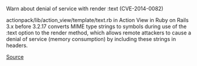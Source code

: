Warn about denial of service with render :text (CVE-2014-0082)

actionpack/lib/action_view/template/text.rb in Action View in Ruby on Rails 3.x before 3.2.17 converts MIME type strings to symbols during use of the :text option to the render method,
which allows remote attackers to cause a denial of service (memory consumption) by including these strings in headers.

[Source](https://groups.google.com/d/msg/rubyonrails-security/LMxO_3_eCuc/ozGBEhKaJbIJ)
